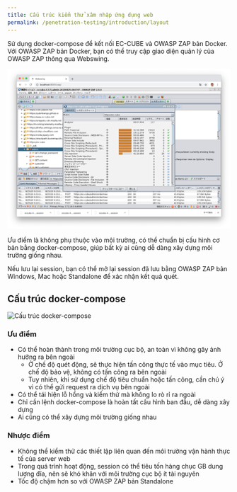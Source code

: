 ```yaml
---
title: Cấu trúc kiểm thử xâm nhập ứng dụng web
permalink: /penetration-testing/introduction/layout
---
```

Sử dụng docker-compose để kết nối EC-CUBE và OWASP ZAP bản Docker.
Với OWASP ZAP bản Docker, bạn có thể truy cập giao diện quản lý của OWASP ZAP thông qua Webswing.

![Webswing](/images/penetration-testing/introduction_layout_webswing.png)

Ưu điểm là không phụ thuộc vào môi trường, có thể chuẩn bị cấu hình cơ bản bằng docker-compose, giúp bất kỳ ai cũng dễ dàng xây dựng môi trường giống nhau.

Nếu lưu lại session, bạn có thể mở lại session đã lưu bằng OWASP ZAP bản Windows, Mac hoặc Standalone để xác nhận kết quả quét.

## Cấu trúc docker-compose

![Cấu trúc docker-compose](https://www.plantuml.com/plantuml/proxy?fmt=svg&src=https://raw.githubusercontent.com/EC-CUBE/doc4.ec-cube.net/master/uml/introduction_layout.puml)

### Ưu điểm

- Có thể hoàn thành trong môi trường cục bộ, an toàn vì không gây ảnh hưởng ra bên ngoài
  - Ở chế độ quét động, sẽ thực hiện tấn công thực tế vào mục tiêu. Ở chế độ bảo vệ, không có tấn công ra bên ngoài
  - Tuy nhiên, khi sử dụng chế độ tiêu chuẩn hoặc tấn công, cần chú ý vì có thể gửi request ra dịch vụ bên ngoài
- Có thể tái hiện lỗ hổng và kiểm thử mà không lo rò rỉ ra ngoài
- Chỉ cần lệnh docker-compose là hoàn tất cấu hình ban đầu, dễ dàng xây dựng
- Ai cũng có thể xây dựng môi trường giống nhau

### Nhược điểm

- Không thể kiểm thử các thiết lập liên quan đến môi trường vận hành thực tế của server web
- Trong quá trình hoạt động, session có thể tiêu tốn hàng chục GB dung lượng đĩa, nên sẽ khó khăn với môi trường cục bộ ít tài nguyên
- Tốc độ chậm hơn so với OWASP ZAP bản Standalone

